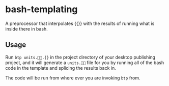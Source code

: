 # bash-templating
A preprocessor that interpolates {{}} with the results of running what is inside there in bash.

## Usage

Run `btp units.🍍🍕.{}` in the project directory of your desktop publishing project, and it will generate a `units.🍍🍕` file for you by running all of the bash code in the template and splicing the results back in.

The code will be run from where ever you are invoking `btp` from.
